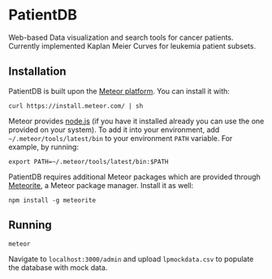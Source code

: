 # PatientDB
Web-based Data visualization and search tools for cancer patients. Currently implemented Kaplan Meier Curves for leukemia patient subsets.

## Installation

PatientDB is built upon the [Meteor platform](http://www.meteor.com/). You can install it with:

``curl https://install.meteor.com/ | sh``

Meteor provides [node.js](http://nodejs.org) (if you have it installed already you can use the one
provided on your system). To add it into your environment, add `~/.meteor/tools/latest/bin` to your
environment `PATH` variable. For example, by running:

``export PATH=~/.meteor/tools/latest/bin:$PATH``

PatientDB requires additional Meteor packages which are provided through
[Meteorite](http://oortcloud.github.com/meteorite/), a Meteor package manager.
Install it as well:

``npm install -g meteorite``

## Running
``meteor``

Navigate to `localhost:3000/admin` and upload `lpmockdata.csv` to populate the database with mock data.
